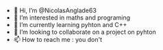 - 👋 Hi, I’m @NicolasAnglade63
- 👀 I’m interested in maths and programing
- 🌱 I’m currently learning pyhton and C++
- 💞️ I’m looking to collaborate on a project on pyhton
- 📫 How to reach me : you don't

<!---
NicolasAnglade63/NicolasAnglade63 is a ✨ special ✨ repository because its `README.md` (this file) appears on your GitHub profile.
You can click the Preview link to take a look at your changes.
--->
